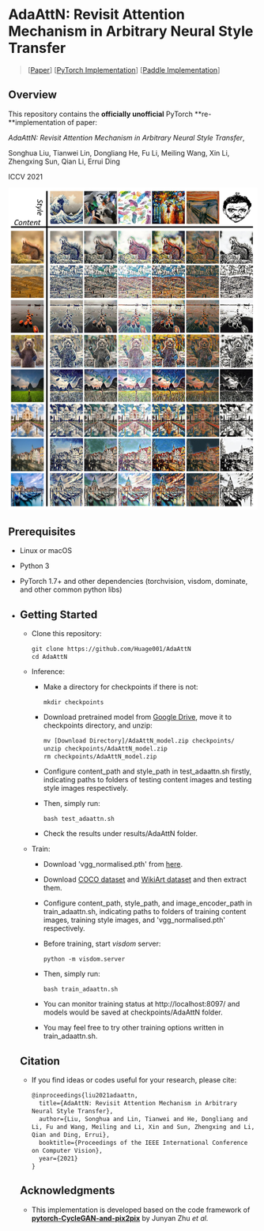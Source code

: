# AdaAttN: Revisit Attention Mechanism in Arbitrary Neural Style Transfer

> [[Paper](https://arxiv.org/abs/2108.03647)] [[PyTorch Implementation](https://github.com/Huage001/AdaAttN)] [[Paddle Implementation](https://github.com/PaddlePaddle/PaddleGAN)]

## Overview

This repository contains the **officially unofficial** PyTorch **re-**implementation of paper:

*AdaAttN: Revisit Attention Mechanism in Arbitrary Neural Style Transfer*, 

Songhua Liu, Tianwei Lin, Dongliang He, Fu Li, Meiling Wang, Xin Li, Zhengxing Sun, Qian Li, Errui Ding

ICCV 2021

![](picture/picture.png)

## Prerequisites
* Linux or macOS
* Python 3
* PyTorch 1.7+ and other dependencies (torchvision, visdom, dominate, and other common python libs)

* ## Getting Started

  * Clone this repository:

    ```shell
    git clone https://github.com/Huage001/AdaAttN
    cd AdaAttN
    ```

  * Inference: 

    * Make a directory for checkpoints if there is not:

      ```shell
      mkdir checkpoints
      ```

    * Download pretrained model from [Google Drive](https://drive.google.com/file/d/1XvpD1eI4JeCBIaW5uwMT6ojF_qlzM_lo/view?usp=sharing), move it to checkpoints directory, and unzip:

      ```shell
      mv [Download Directory]/AdaAttN_model.zip checkpoints/
      unzip checkpoints/AdaAttN_model.zip
      rm checkpoints/AdaAttN_model.zip
      ```

    * Configure content_path and style_path in test_adaattn.sh firstly, indicating paths to folders of testing content images and testing style images respectively.

    * Then, simply run: 

      ```shell
      bash test_adaattn.sh
      ```

    * Check the results under results/AdaAttN folder.

  * Train:

    * Download 'vgg_normalised.pth' from [here](https://drive.google.com/file/d/1BinnwM5AmIcVubr16tPTqxMjUCE8iu5M/view?usp=sharing).

    * Download [COCO dataset](http://images.cocodataset.org/zips/train2014.zip) and [WikiArt dataset](http://web.fsktm.um.edu.my/~cschan/source/ICIP2017/wikiart.zip) and then extract them.

    * Configure content_path, style_path, and image_encoder_path in train_adaattn.sh, indicating paths to folders of training content images, training style images, and 'vgg_normalised.pth' respectively.

    * Before training, start *visdom* server:

      ```shell
      python -m visdom.server
      ```

    * Then, simply run: 

      ```shell
      bash train_adaattn.sh
      ```

    * You can monitor training status at http://localhost:8097/ and models would be saved at checkpoints/AdaAttN folder.

    * You may feel free to try other training options written in train_adaattn.sh. 

  ## Citation

  * If you find ideas or codes useful for your research, please cite:

    ```
    @inproceedings{liu2021adaattn,
      title={AdaAttN: Revisit Attention Mechanism in Arbitrary Neural Style Transfer},
      author={Liu, Songhua and Lin, Tianwei and He, Dongliang and Li, Fu and Wang, Meiling and Li, Xin and Sun, Zhengxing and Li, Qian and Ding, Errui},
      booktitle={Proceedings of the IEEE International Conference on Computer Vision},
      year={2021}
    }
    ```

  ## Acknowledgments

  * This implementation is developed based on the code framework of **[pytorch-CycleGAN-and-pix2pix](https://github.com/junyanz/pytorch-CycleGAN-and-pix2pix)** by Junyan Zhu *et al.*
